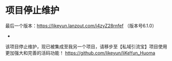 # 项目停止维护
最后一个版本：https://likeyun.lanzout.com/i4zyZ28rnfef （版本号6.1.0）<br>
- <br>
该项目停止维护，现已被集成至我另一个项目，请移步至【私域引流宝】项目使用更加强大和完善的活码功能！
https://github.com/likeyun/liKeYun_Huoma
